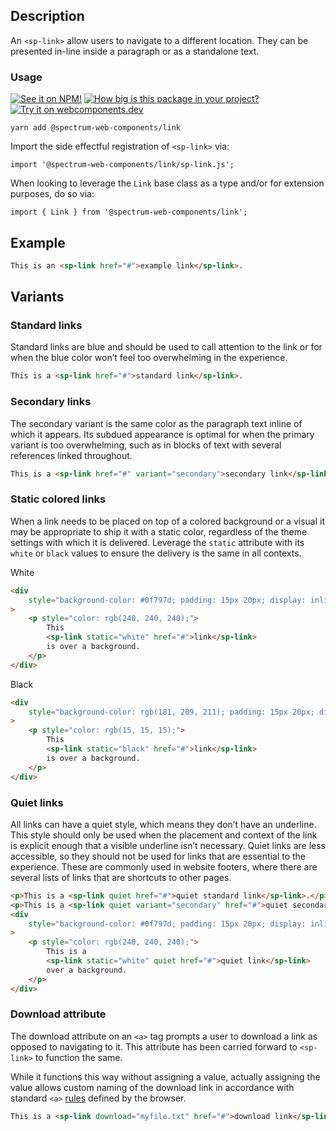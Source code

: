 ## Description

An `<sp-link>` allow users to navigate to a different location. They can be presented in-line inside a paragraph or as a standalone text.

### Usage

[![See it on NPM!](https://img.shields.io/npm/v/@spectrum-web-components/link?style=for-the-badge)](https://www.npmjs.com/package/@spectrum-web-components/link)
[![How big is this package in your project?](https://img.shields.io/bundlephobia/minzip/@spectrum-web-components/link?style=for-the-badge)](https://bundlephobia.com/result?p=@spectrum-web-components/link)
[![Try it on webcomponents.dev](https://img.shields.io/badge/Try%20it%20on-webcomponents.dev-green?style=for-the-badge)](https://webcomponents.dev/edit/collection/fO75441E1Q5ZlI0e9pgq/SKjuIJdhxi5YaT3BNgxT/src/index.ts)

```
yarn add @spectrum-web-components/link
```

Import the side effectful registration of `<sp-link>` via:

```
import '@spectrum-web-components/link/sp-link.js';
```

When looking to leverage the `Link` base class as a type and/or for extension purposes, do so via:

```
import { Link } from '@spectrum-web-components/link';
```

## Example

<!-- prettier-ignore -->
```html
This is an <sp-link href="#">example link</sp-link>.
```

## Variants

### Standard links

Standard links are blue and should be used to call attention to the link or for when the blue color won’t feel too overwhelming in the experience.

<!-- prettier-ignore -->
```html
This is a <sp-link href="#">standard link</sp-link>.
```

### Secondary links

The secondary variant is the same color as the paragraph text inline of which it appears. Its subdued appearance is optimal for when the primary variant is too overwhelming, such as in blocks of text with several references linked throughout.

<!-- prettier-ignore -->
```html
This is a <sp-link href="#" variant="secondary">secondary link</sp-link>.
```

### Static colored links

When a link needs to be placed on top of a colored background or a visual it may be appropriate to ship it with a static color, regardless of the theme settings with which it is delivered. Leverage the `static` attribute with its `white` or `black` values to ensure the delivery is the same in all contexts.

<sp-tabs selected="white" auto label="Static Attribute Options">
<sp-tab value="white">White</sp-tab>
<sp-tab-panel value="white">

```html
<div
    style="background-color: #0f797d; padding: 15px 20px; display: inline-block;"
>
    <p style="color: rgb(240, 240, 240);">
        This
        <sp-link static="white" href="#">link</sp-link>
        is over a background.
    </p>
</div>
```

</sp-tab-panel>
<sp-tab value="black">Black</sp-tab>
<sp-tab-panel value="black">

```html
<div
    style="background-color: rgb(181, 209, 211); padding: 15px 20px; display: inline-block;"
>
    <p style="color: rgb(15, 15, 15);">
        This
        <sp-link static="black" href="#">link</sp-link>
        is over a background.
    </p>
</div>
```

</sp-tab-panel>
</sp-tabs>

### Quiet links

All links can have a quiet style, which means they don’t have an underline. This style should only be used when the placement and context of the link is explicit enough that a visible underline isn’t necessary. Quiet links are less accessible, so they should not be used for links that are essential to the experience. These are commonly used in website footers, where there are several lists of links that are shortcuts to other pages.

<!-- prettier-ignore -->
```html
<p>This is a <sp-link quiet href="#">quiet standard link</sp-link>.</p>
<p>This is a <sp-link quiet variant="secondary" href="#">quiet secondary link</sp-link>.</p>
<div
    style="background-color: #0f797d; padding: 15px 20px; display: inline-block;"
>
    <p style="color: rgb(240, 240, 240);">
        This is a
        <sp-link static="white" quiet href="#">quiet link</sp-link>
        over a background.
    </p>
</div>
```

### Download attribute

The download attribute on an `<a>` tag prompts a user to download a link as opposed to navigating to it. This attribute has been carried forward to `<sp-link>` to function the same.

While it functions this way without assigning a value, actually assigning the value allows custom naming of the download link in accordance
with standard `<a>` [rules](https://developer.mozilla.org/en-US/docs/Web/HTML/Element/a) defined by the browser.

<!-- prettier-ignore -->
```html
This is a <sp-link download="myfile.txt" href="#">download link</sp-link>.
```
